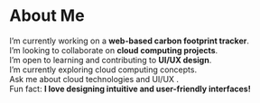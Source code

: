 # About Me  
I’m currently working on a **web-based carbon footprint tracker**.  
I’m looking to collaborate on **cloud computing projects**.  
I’m open to learning and contributing to **UI/UX design**.  
I’m currently exploring  cloud computing  concepts.  
Ask me about cloud technologies and  UI/UX .  
Fun fact: **I love designing intuitive and user-friendly interfaces!**  

